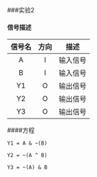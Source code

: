 ###实验2

#### 信号描述

| 信号名 | 方向 |   描述   |
| :----: | :--: | :------: |
|   A    |  I   | 输入信号 |
|   B    |  I   | 输入信号 |
|   Y1   |  O   | 输出信号 |
|   Y2   |  O   | 输出信号 |
|   Y3   |  O   | 输出信号 |

####方程

`Y1 = A & ~(B)`

`Y2 = ~(A ^ B)`

`Y3 = ~(A) & B`